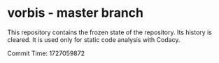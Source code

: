 # vorbis - master branch

This repository contains the frozen state of the repository.
Its history is cleared. It is used only for static code
analysis with Codacy.

Commit Time: 1727059872